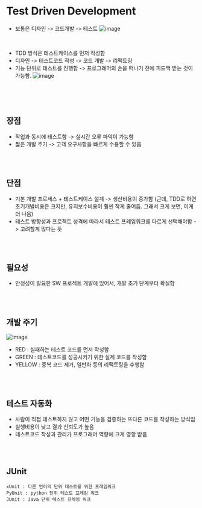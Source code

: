 # Test Driven Development
- 보통은 디자인 -> 코드개발 -> 테스트
![image](https://github.com/jiyeonnnny/Computer-Science/assets/139419091/c7d870b5-c031-4780-adfb-1c98570e8aa1)

<br>

- TDD 방식은 테스트케이스를 먼저 작성함
- 디자인 -> 테스트코드 작성 -> 코드 개발 -> 리팩토링
- 기능 단위로 테스트를 진행함 -> 프로그래머의 손을 떠나기 전에 피드백 받는 것이 가능함.
![image](https://github.com/jiyeonnnny/Computer-Science/assets/139419091/507fff1b-0e40-42c7-b404-a12e2403701b)

<br>
<br>
<br>

## 장점
- 작업과 동시에 테스트함 -> 실시간 오류 파악이 가능함
- 짧은 개발 주기 -> 고객 요구사항을 빠르게 수용할 수 있음

<br>
<br>

## 단점
- 기본 개발 프로세스 + 테스트케이스 설계 -> 생산비용이 증가함
  (근데, TDD로 하면 초기개발비용은 크지만, 유지보수비용이 훨씬 작게 줄어듬.
  그래서 크게 보면, 이게 더 나음)
- 테스트 방향성과 프로젝트 성격에 따라서 테스트 프레임워크를 다르게 선택해야함 -> 고려할게 많다는 뜻

<br>
<br>

## 필요성
- 안정성이 필요한 SW 프로젝트 개발에 있어서, 개발 초기 단계부터 확실함

<br>
<br>

## 개발 주기
![image](https://github.com/jiyeonnnny/Computer-Science/assets/139419091/85a73be2-69da-4c18-9ad6-a348934909fc)
- RED : 실패하는 테스트 코드를 먼저 작성함
- GREEN : 테스트코드를 성공시키기 위한 실제 코드를 작성함
- YELLOW : 중복 코드 제거, 일반화 등의 리팩토링을 수행함

<br>
<br>

## 테스트 자동화
- 사람이 직접 테스트하지 않고 어떤 기능을 검증하는 또다른 코드를 작성하는 방식임
- 실행비용이 낮고 결과 신뢰도가 높음
- 테스트코드 작성과 관리가 프로그래머 역량에 크게 영향 받음

<br>
<br>

## JUnit
```
xUnit : 다른 언어의 단위 테스트를 위한 프레임워크
PyUnit : python 단위 테스트 프레임 워크
JUnit : Java 단위 테스트 프레임 워크
```
